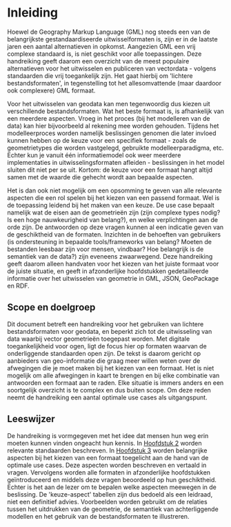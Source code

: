 
# Inleiding
Hoewel de Geography Markup Language (GML) nog steeds een van de belangrijkste gestandaardiseerde uitwisselformaten is, zijn er in de laatste jaren een aantal alternatieven in opkomst. Aangezien GML een vrij complexe standaard is, is niet geschikt voor alle toepassingen. Deze handreiking geeft daarom een overzicht van de meest populaire alternatieven voor het uitwisselen en publiceren van vectordata - volgens standaarden die vrij toegankelijk zijn. Het gaat hierbij om 'lichtere bestandsformaten', in tegenstelling tot het allesomvattende (maar daardoor ook complexere) GML formaat. 

Voor het uitwisselen van geodata kan men tegenwoordig dus kiezen uit verschillende bestandsformaten. Wat het beste formaat is, is afhankelijk van een meerdere aspecten. Vroeg in het proces (bij het modelleren van de data) kan hier bijvoorbeeld al rekening mee worden gehouden. Tijdens het modelleerproces worden namelijk beslissingen genomen die later invloed kunnen hebben op de keuze voor een specifiek formaat - zoals de geometrietypes die worden vastgelegd, gebruikte modelleerparadigma, etc. Echter kun je vanuit één informatiemodel ook weer meerdere implementaties in uitwisselingsformaten afleiden - beslissingen in het model sluiten dit niet per se uit. Kortom: de keuze voor een formaat hangt altijd samen met de waarde die gehecht wordt aan bepaalde aspecten. 

Het is dan ook niet mogelijk om een opsomming te geven van alle relevante aspecten die een rol spelen bij het kiezen van een passend formaat. Wel is de toepassing leidend bij het maken van een keuze. De use case bepaalt namelijk wat de eisen aan de geometrieën zijn (zijn complexe types nodig? Is een hoge nauwkeurigheid van belang?), en welke verplichtingen aan de orde zijn. De antwoorden op deze vragen kunnen al een indicatie geven van de geschiktheid van de formaten. Inzichten in de behoeften van gebruikers (is ondersteuning in bepaalde tools/frameworks van belang? Moeten de bestanden leesbaar zijn voor mensen, vindbaar? Hoe belangrijk is de semantiek van de data?) zijn eveneens zwaarwegend. Deze handreiking geeft daarom alleen handvaten voor het kiezen van het juiste formaat voor de juiste situatie, en geeft in afzonderlijke hoofdstukken gedetailleerde informatie over het uitwisselen van geometrie in GML, JSON, GeoPackage en RDF.

## Scope en doelgroep
Dit document betreft een handreiking voor het gebruiken van lichtere bestandsformaten voor geodata, en beperkt zich tot de uitwisseling van data waarbij vector geometrieën toegepast worden. Met digitale toegankelijkheid voor ogen, ligt de focus hier op formaten waarvan de onderliggende standaarden open zijn. De tekst is daarom gericht op aanbieders van geo-informatie die graag meer willen weten over de afwegingen die je moet maken bij het kiezen van een formaat. Het is niet mogelijk om alle afwegingen in kaart te brengen en bij elke combinatie van antwoorden een formaat aan te raden. Elke situatie is immers anders en een soortgelijk overzicht is te complex en dus buiten scope. Om deze reden neemt de handreiking een aantal optimale use cases als uitgangspunt.

## Leeswijzer
De handreiking is vormgegeven met het idee dat mensen hun weg erin moeten kunnen vinden ongeacht hun kennis. In [Hoofdstuk 2](#Standaarden) worden relevante standaarden beschreven. In [Hoofdstuk 3](#Keuzehulpbestandsformaten) worden belangrijke aspecten bij het kiezen van een formaat toegelicht aan de hand van de optimale use cases. Deze aspecten worden beschreven en vertaald in vragen. Vervolgens worden alle formaten in afzonderlijke hoofdstukken geïntroduceerd en middels deze vragen beoordeeld op hun geschiktheid. Echter is het aan de lezer om te bepalen welke aspecten meewegen in de beslissing. De 'keuze-aspect' tabellen zijn dus bedoeld als een leidraad, niet een definitief advies. Voorbeelden worden gebruikt om de relaties tussen het uitdrukken van de geometrie, de semantiek van achterliggende modellen en het gebruik van de bestandsformaten te illustreren.
